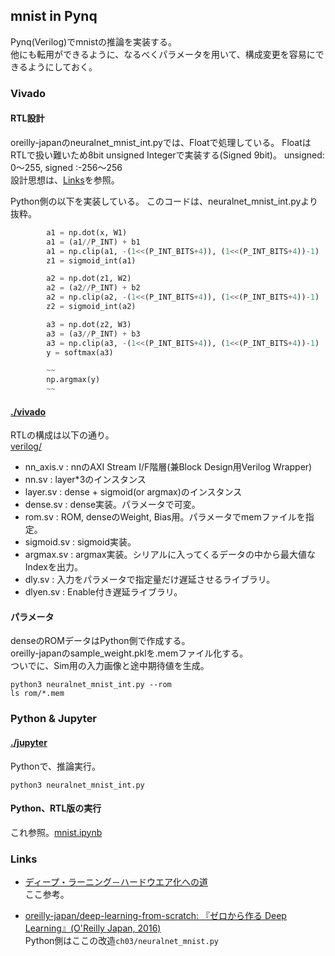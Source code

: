 
## mnist in Pynq
Pynq(Verilog)でmnistの推論を実装する。  
他にも転用ができるように、なるべくパラメータを用いて、構成変更を容易にできるようにしておく。  

### Vivado

#### RTL設計
oreilly-japanのneuralnet_mnist_int.pyでは、Floatで処理している。
FloatはRTLで扱い難いため8bit unsigned Integerで実装する(Signed 9bit)。
unsigned: 0～255, signed :-256～256  
設計思想は、[Links](###Links)を参照。  

Python側の以下を実装している。
このコードは、neuralnet_mnist_int.pyより抜粋。

```python
        a1 = np.dot(x, W1)
        a1 = (a1//P_INT) + b1
        a1 = np.clip(a1, -(1<<(P_INT_BITS+4)), (1<<(P_INT_BITS+4))-1)
        z1 = sigmoid_int(a1)

        a2 = np.dot(z1, W2)
        a2 = (a2//P_INT) + b2
        a2 = np.clip(a2, -(1<<(P_INT_BITS+4)), (1<<(P_INT_BITS+4))-1)
        z2 = sigmoid_int(a2)

        a3 = np.dot(z2, W3)
        a3 = (a3//P_INT) + b3
        a3 = np.clip(a3, -(1<<(P_INT_BITS+4)), (1<<(P_INT_BITS+4))-1)
        y = softmax(a3)

        ~~
        np.argmax(y)
        ~~
```


#### [./vivado](./vivado)  
RTLの構成は以下の通り。  
[verilog/](vivado/vivado.srcs/sources_1/imports/verilog/)  
- nn_axis.v : nnのAXI Stream I/F階層(兼Block Design用Verilog Wrapper)  
- nn.sv : layer*3のインスタンス  
- layer.sv : dense + sigmoid(or argmax)のインスタンス  
- dense.sv : dense実装。パラメータで可変。  
- rom.sv : ROM, denseのWeight, Bias用。パラメータでmemファイルを指定。  
- sigmoid.sv : sigmoid実装。  
- argmax.sv : argmax実装。シリアルに入ってくるデータの中から最大値なIndexを出力。  
- dly.sv : 入力をパラメータで指定量だけ遅延させるライブラリ。
- dlyen.sv : Enable付き遅延ライブラリ。

#### パラメータ 
denseのROMデータはPython側で作成する。  
oreilly-japanのsample_weight.pklを.memファイル化する。  
ついでに、Sim用の入力画像と途中期待値を生成。  
```
python3 neuralnet_mnist_int.py --rom
ls rom/*.mem
```


### Python & Jupyter
#### [./jupyter](./jupyter)  
Pythonで、推論実行。
```
python3 neuralnet_mnist_int.py
```

#### Python、RTL版の実行
これ参照。[mnist.ipynb](./jupyter/mnist.ipynb)  

### Links
- [ディープ・ラーニング－ハードウエア化への道](http://digitalfilter.com/deeponhw/deeponhw01.html)  
ここ参考。

- [oreilly-japan/deep-learning-from-scratch: 『ゼロから作る Deep Learning』(O'Reilly Japan, 2016)](https://github.com/oreilly-japan/deep-learning-from-scratch)  
Python側はここの改造`ch03/neuralnet_mnist.py`

